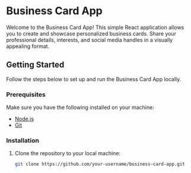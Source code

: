 # Business Card App

Welcome to the Business Card App! This simple React application allows you to create and showcase personalized business cards. Share your professional details, interests, and social media handles in a visually appealing format.

## Getting Started

Follow the steps below to set up and run the Business Card App locally.

### Prerequisites

Make sure you have the following installed on your machine:

- [Node.js](https://nodejs.org/)
- [Git](https://git-scm.com/)

### Installation

1. Clone the repository to your local machine:

   ```bash
   git clone https://github.com/your-username/business-card-app.git
